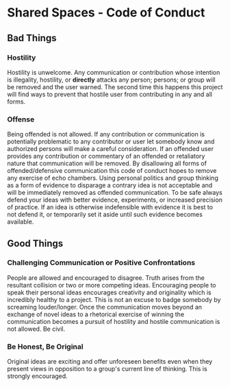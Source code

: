 # Shared Spaces - Code of Conduct

## Bad Things
### Hostility
Hostility is unwelcome.  Any communication or contribution whose intention is illegality, hostility, or **directly** attacks any person; persons; or group will be removed and the user warned.  The second time this happens this project will find ways to prevent that hostile user from contributing in any and all forms.

### Offense
Being offended is not allowed.  If any contribution or communication is potentially problematic to any contributor or user let somebody know and authorized persons will make a careful consideration.  If an offended user provides any contribution or commentary of an offended or retaliatory nature that communication will be removed.  By disallowing all forms of offended/defensive communication this code of conduct hopes to remove any exercise of echo chambers.  Using personal politics and group thinking as a form of evidence to disparage a contrary idea is not acceptable and will be immediately removed as offended communication.  To be safe always defend your ideas with better evidence, experiments, or increased precision of practice.  If an idea is otherwise indefensible with evidence it is best to not defend it, or temporarily set it aside until such evidence becomes available.

## Good Things
### Challenging Communication or Positive Confrontations
People are allowed and encouraged to disagree.  Truth arises from the resultant collision or two or more competing ideas.  Encouraging people to speak their personal ideas encourages creativity and originality which is incredibly healthy to a project.  This is not an excuse to badge somebody by screaming louder/longer.  Once the communication moves beyond an exchange of novel ideas to a rhetorical exercise of winning the communication becomes a pursuit of hostility and hostile communication is not allowed.  Be civil.

### Be Honest, Be Original
Original ideas are exciting and offer unforeseen benefits even when they present views in opposition to a group's current line of thinking.  This is strongly encouraged.